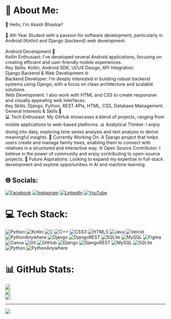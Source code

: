 # 💫 About Me:
👋 Hello, I'm Akash Bhaskar!<br><br>🌱 4th Year Student with a passion for software development, particularly in Android (Kotlin) and Django (backend) web development.<br><br>Android Development 📱<br>Kotlin Enthusiast: I've developed several Android applications, focusing on creating efficient and user-friendly mobile experiences.<br>Key Skills: Kotlin, Android SDK, UI/UX Design, API Integration.<br>Django Backend & Web Development 🌐<br>Backend Developer: I'm deeply interested in building robust backend systems using Django, with a focus on clean architecture and scalable solutions.<br>Web Development: I also work with HTML and CSS to create responsive and visually appealing web interfaces.<br>Key Skills: Django, Python, REST APIs, HTML, CSS, Database Management.<br>General Interests & Skills 🎯<br>💻 Tech Enthusiast: My GitHub showcases a blend of projects, ranging from mobile applications to web-based platforms. 📊 Analytical Thinker: I enjoy diving into data, exploring time series analysis and text analysis to derive meaningful insights. 🎯 Currently Working On: A Django project that helps users create and manage family trees, enabling them to connect with relatives in a structured and interactive way. 🌐 Open Source Contributor: I believe in the power of community and enjoy contributing to open-source projects. 🚀 Future Aspirations: Looking to expand my expertise in full-stack development and explore opportunities in AI and machine learning


## 🌐 Socials:
[![Facebook](https://img.shields.io/badge/Facebook-%231877F2.svg?logo=Facebook&logoColor=white)](https://facebook.com/akashbhaskar.2011) [![Instagram](https://img.shields.io/badge/Instagram-%23E4405F.svg?logo=Instagram&logoColor=white)](https://instagram.com/akashbhaskar.2011) [![LinkedIn](https://img.shields.io/badge/LinkedIn-%230077B5.svg?logo=linkedin&logoColor=white)](https://linkedin.com/in/akashbhaskar2011) [![YouTube](https://img.shields.io/badge/YouTube-%23FF0000.svg?logo=YouTube&logoColor=white)](https://youtube.com/@codegyaan) 

# 💻 Tech Stack:
![Python](https://img.shields.io/badge/python-3670A0?style=for-the-badge&logo=python&logoColor=ffdd54) ![Kotlin](https://img.shields.io/badge/kotlin-%237F52FF.svg?style=for-the-badge&logo=kotlin&logoColor=white) ![C](https://img.shields.io/badge/c-%2300599C.svg?style=for-the-badge&logo=c&logoColor=white) ![C++](https://img.shields.io/badge/c++-%2300599C.svg?style=for-the-badge&logo=c%2B%2B&logoColor=white) ![CSS3](https://img.shields.io/badge/css3-%231572B6.svg?style=for-the-badge&logo=css3&logoColor=white) ![HTML5](https://img.shields.io/badge/html5-%23E34F26.svg?style=for-the-badge&logo=html5&logoColor=white) ![Java](https://img.shields.io/badge/java-%23ED8B00.svg?style=for-the-badge&logo=openjdk&logoColor=white) ![Vercel](https://img.shields.io/badge/vercel-%23000000.svg?style=for-the-badge&logo=vercel&logoColor=white) ![PythonAnywhere](https://img.shields.io/badge/pythonanywhere-%232F9FD7.svg?style=for-the-badge&logo=pythonanywhere&logoColor=151515) ![Django](https://img.shields.io/badge/django-%23092E20.svg?style=for-the-badge&logo=django&logoColor=white) ![DjangoREST](https://img.shields.io/badge/DJANGO-REST-ff1709?style=for-the-badge&logo=django&logoColor=white&color=ff1709&labelColor=gray) ![SQLite](https://img.shields.io/badge/sqlite-%2307405e.svg?style=for-the-badge&logo=sqlite&logoColor=white) ![MySQL](https://img.shields.io/badge/mysql-4479A1.svg?style=for-the-badge&logo=mysql&logoColor=white) ![Figma](https://img.shields.io/badge/figma-%23F24E1E.svg?style=for-the-badge&logo=figma&logoColor=white) ![Canva](https://img.shields.io/badge/Canva-%2300C4CC.svg?style=for-the-badge&logo=Canva&logoColor=white) ![Git](https://img.shields.io/badge/git-%23F05033.svg?style=for-the-badge&logo=git&logoColor=white) ![GitHub](https://img.shields.io/badge/github-%23121011.svg?style=for-the-badge&logo=github&logoColor=white) ![Django](https://img.shields.io/badge/django-%23092E20.svg?style=for-the-badge&logo=django&logoColor=white) ![DjangoREST](https://img.shields.io/badge/DJANGO-REST-ff1709?style=for-the-badge&logo=django&logoColor=white&color=ff1709&labelColor=gray) ![MySQL](https://img.shields.io/badge/mysql-4479A1.svg?style=for-the-badge&logo=mysql&logoColor=white) ![SQLite](https://img.shields.io/badge/sqlite-%2307405e.svg?style=for-the-badge&logo=sqlite&logoColor=white) ![Python](https://img.shields.io/badge/python-3670A0?style=for-the-badge&logo=python&logoColor=ffdd54) ![PythonAnywhere](https://img.shields.io/badge/pythonanywhere-%232F9FD7.svg?style=for-the-badge&logo=pythonanywhere&logoColor=151515)
# 📊 GitHub Stats:
![](https://github-readme-stats.vercel.app/api?username=akashbhaskar2011&theme=dark&hide_border=false&include_all_commits=false&count_private=false)<br/>
![](https://github-readme-streak-stats.herokuapp.com/?user=akashbhaskar2011&theme=dark&hide_border=false)<br/>
![](https://github-readme-stats.vercel.app/api/top-langs/?username=akashbhaskar2011&theme=dark&hide_border=false&include_all_commits=false&count_private=false&layout=compact)

---
[![](https://visitcount.itsvg.in/api?id=akashbhaskar2011&icon=0&color=0)](https://visitcount.itsvg.in)

<!-- Proudly created with GPRM ( https://gprm.itsvg.in ) -->

